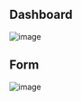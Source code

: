 ## Dashboard

![image](https://github.com/user-attachments/assets/7ae8eeb1-1f88-41cd-9778-3ae80c66fe01)

## Form

![image](https://github.com/user-attachments/assets/78e00a4b-5154-43c9-a6ef-3eab26f363d4)
